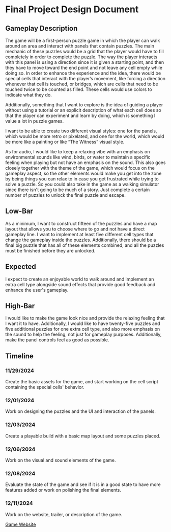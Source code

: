 <h1>Final Project Design Document</h1>
<h2>Gameplay Description</h2>
<p>The game will be a first-person puzzle game in which the player can walk around an area and interact with panels that contain puzzles. The main mechanic of these puzzles would be a grid that the player would have to fill completely in order to complete the puzzle. The way the player interacts with this panel is using a direction since it is given a starting point, and then they have to move toward the end point and not leave any cell empty while doing so. In order to enhance the experience and the idea, there would be special cells that interact with the player’s movement, like forcing a direction whenever that cell is touched, or bridges, which are cells that need to be touched twice to be counted as filled. These cells would use colors to indicate what they do.</p>
<p>Additionally, something that I want to explore is the idea of guiding a player without using a tutorial or an explicit description of what each cell does so that the player can experiment and learn by doing, which is something I value a lot in puzzle games.</p>
<p>I want to be able to create two different visual styles: one for the panels, which would be more retro or pixelated, and one for the world, which would be more like a painting or like “The Witness” visual style.</p>
<p>As for audio, I would like to keep a relaxing vibe with an emphasis on environmental sounds like wind, birds, or water to maintain a specific feeling when playing but not have an emphasis on the sound. This also goes closely together with the theme of the game, which would focus on the gameplay aspect, so the other elements would make you get into the zone by being things you can relax to in case you get frustrated while trying to solve a puzzle. So you could also take in the game as a walking simulator since there isn't going to be much of a story. Just complete a certain number of puzzles to unlock the final puzzle and escape.</p>
<h2>Low-Bar</h2>
As a minimum, I want to construct fifteen of the puzzles and have a map layout that allows you to choose where to go and not have a direct gameplay line. I want to implement at least five different cell types that change the gameplay inside the puzzles. Additionally, there should be a final big puzzle that has all of these elements combined, and all the puzzles must be finished before they are unlocked.
<h2>Expected</h2>
I expect to create an enjoyable world to walk around and implement an extra cell type alongside sound effects that provide good feedback and enhance the user's gameplay.
<h2>High-Bar</h2>
I would like to make the game look nice and provide the relaxing feeling that I want it to have. Additionally, I would like to have twenty-five puzzles and five additional puzzles for one extra cell type, and also more emphasis on the sound to help the feeling, not just for gameplay purposes. Additionally, make the panel controls feel as good as possible.
<br>
<h2>Timeline</h2>
<h3>11/29/2024</h3>
Create the basic assets for the game, and start working on the cell script containing the special cells' behavior.
<h3>12/01/2024</h3>
Work on designing the puzzles and the UI and interaction of the panels.
<h3>12/03/2024</h3>
Create a playable build with a basic map layout and some puzzles placed.
<h3>12/06/2024</h3>
Work on the visual and sound elements of the game.
<h3>12/08/2024</h3>
Evaluate the state of the game and see if it is in a good state to have more features added or work on polishing the final elements.
<h3>12/11/2024</h3>
Work on the website, trailer, or description of the game.


[Game Website](https://robjg-1234.github.io/csc470-fall2024/assignments/final/finalwebsite.html)




